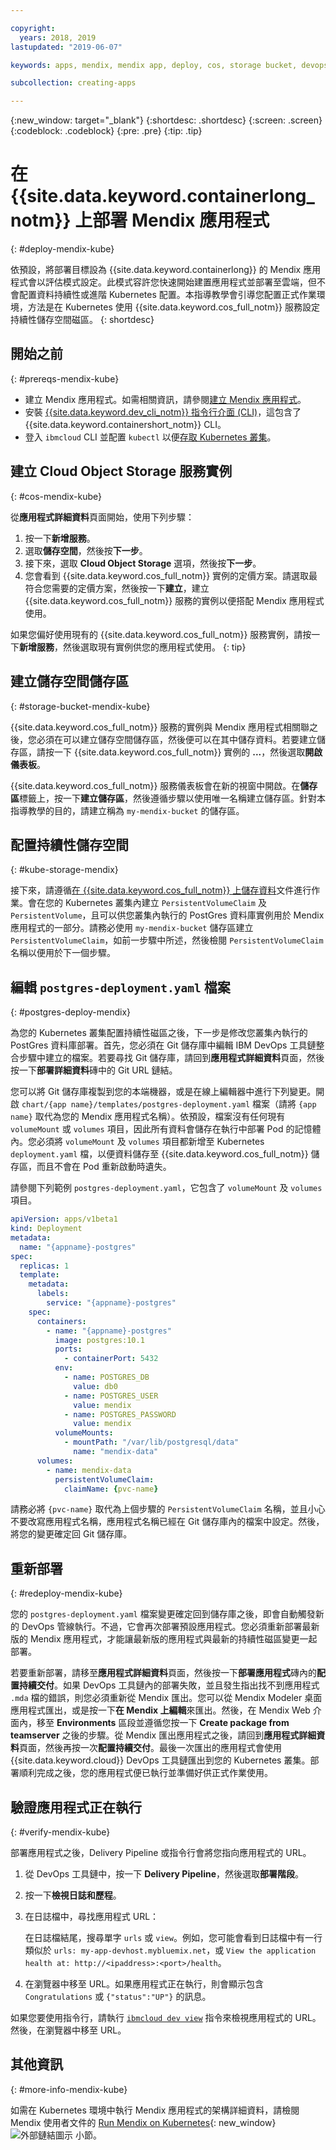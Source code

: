 ```yaml
---

copyright:
  years: 2018, 2019
lastupdated: "2019-06-07"

keywords: apps, mendix, mendix app, deploy, cos, storage bucket, devops toolchain, deploy, kubernetes, kube

subcollection: creating-apps

---
```


{:new_window: target="_blank"}
{:shortdesc: .shortdesc}
{:screen: .screen}
{:codeblock: .codeblock}
{:pre: .pre}
{:tip: .tip}

# 在 {{site.data.keyword.containerlong_notm}} 上部署 Mendix 應用程式
{: #deploy-mendix-kube}

依預設，將部署目標設為 {{site.data.keyword.containerlong}} 的 Mendix 應用程式會以評估模式設定。此模式容許您快速開始建置應用程式並部署至雲端，但不會配置資料持續性或進階 Kubernetes 配置。本指導教學會引導您配置正式作業環境，方法是在 Kubernetes 使用 {{site.data.keyword.cos_full_notm}} 服務設定持續性儲存空間磁區。
{: shortdesc}

## 開始之前
{: #prereqs-mendix-kube}

* 建立 Mendix 應用程式。如需相關資訊，請參閱[建立 Mendix 應用程式](/docs/apps/tutorials?topic=creating-apps-create-mendix)。
* 安裝 [{{site.data.keyword.dev_cli_notm}} 指令行介面 (CLI)](/docs/cli?topic=cloud-cli-getting-started)，這包含了 {{site.data.keyword.containershort_notm}} CLI。
* 登入 `ibmcloud` CLI 並配置 `kubectl` 以便[存取 Kubernetes 叢集](/docs/containers?topic=containers-cs_cluster_tutorial#cs_cluster_tutorial_lesson3)。

## 建立 Cloud Object Storage 服務實例
{: #cos-mendix-kube}

從**應用程式詳細資料**頁面開始，使用下列步驟：
1. 按一下**新增服務**。
2. 選取**儲存空間**，然後按**下一步**。
3. 接下來，選取 **Cloud Object Storage** 選項，然後按**下一步**。
4. 您會看到 {{site.data.keyword.cos_full_notm}} 實例的定價方案。請選取最符合您需要的定價方案，然後按一下**建立**，建立 {{site.data.keyword.cos_full_notm}} 服務的實例以便搭配 Mendix 應用程式使用。

  如果您偏好使用現有的 {{site.data.keyword.cos_full_notm}} 服務實例，請按一下**新增服務**，然後選取現有實例供您的應用程式使用。
  {: tip}

## 建立儲存空間儲存區
{: #storage-bucket-mendix-kube}

{{site.data.keyword.cos_full_notm}} 服務的實例與 Mendix 應用程式相關聯之後，您必須在可以建立儲存空間儲存區，然後便可以在其中儲存資料。若要建立儲存區，請按一下 {{site.data.keyword.cos_full_notm}} 實例的 **...**，然後選取**開啟儀表板**。  

{{site.data.keyword.cos_full_notm}} 服務儀表板會在新的視窗中開啟。在**儲存區**標籤上，按一下**建立儲存區**，然後遵循步驟以使用唯一名稱建立儲存區。針對本指導教學的目的，請建立稱為 `my-mendix-bucket` 的儲存區。

## 配置持續性儲存空間
{: #kube-storage-mendix}

接下來，請遵循[在 {{site.data.keyword.cos_full_notm}} 上儲存資料](/docs/containers?topic=containers-object_storage)文件進行作業。會在您的 Kubernetes 叢集內建立 `PersistentVolumeClaim` 及 `PersistentVolume`，且可以供您叢集內執行的 PostGres 資料庫實例用於 Mendix 應用程式的一部分。請務必使用 `my-mendix-bucket` 儲存區建立 `PersistentVolumeClaim`，如前一步驟中所述，然後檢閱 `PersistentVolumeClaim` 名稱以便用於下一個步驟。

## 編輯 `postgres-deployment.yaml` 檔案
{: #postgres-deploy-mendix}

為您的 Kubernetes 叢集配置持續性磁區之後，下一步是修改您叢集內執行的 PostGres 資料庫部署。首先，您必須在 Git 儲存庫中編輯 IBM DevOps 工具鏈整合步驟中建立的檔案。若要尋找 Git 儲存庫，請回到**應用程式詳細資料**頁面，然後按一下**部署詳細資料**磚中的 Git URL 鏈結。

您可以將 Git 儲存庫複製到您的本端機器，或是在線上編輯器中進行下列變更。開啟 `chart/{app name}/templates/postgres-deployment.yaml` 檔案（請將 `{app name}` 取代為您的 Mendix 應用程式名稱）。依預設，檔案沒有任何現有 `volumeMount` 或 `volumes` 項目，因此所有資料會儲存在執行中部署 Pod 的記憶體內。您必須將 `volumeMount` 及 `volumes` 項目都新增至 Kubernetes `deployment.yaml` 檔，以便資料儲存至 {{site.data.keyword.cos_full_notm}} 儲存區，而且不會在 Pod 重新啟動時遺失。 

請參閱下列範例 `postgres-deployment.yaml`，它包含了 `volumeMount` 及 `volumes` 項目。  
```yaml
apiVersion: apps/v1beta1
kind: Deployment
metadata:
  name: "{appname}-postgres"
spec:
  replicas: 1
  template:
    metadata:
      labels:
        service: "{appname}-postgres"
    spec:
      containers:
        - name: "{appname}-postgres"
          image: postgres:10.1
          ports:
            - containerPort: 5432
          env:
            - name: POSTGRES_DB
              value: db0
            - name: POSTGRES_USER
              value: mendix
            - name: POSTGRES_PASSWORD
              value: mendix
          volumeMounts:
            - mountPath: "/var/lib/postgresql/data"
              name: "mendix-data"
      volumes:
        - name: mendix-data
          persistentVolumeClaim:
            claimName: {pvc-name}
```

請務必將 `{pvc-name}` 取代為上個步驟的 `PersistentVolumeClaim` 名稱，並且小心不要改寫應用程式名稱，應用程式名稱已經在 Git 儲存庫內的檔案中設定。然後，將您的變更確定回 Git 儲存庫。

## 重新部署
{: #redeploy-mendix-kube}

您的 `postgres-deployment.yaml` 檔案變更確定回到儲存庫之後，即會自動觸發新的 DevOps 管線執行。不過，它會再次部署預設應用程式。您必須重新部署最新版的 Mendix 應用程式，才能讓最新版的應用程式與最新的持續性磁區變更一起部署。

若要重新部署，請移至**應用程式詳細資料**頁面，然後按一下**部署應用程式**磚內的**配置持續交付**。如果 DevOps 工具鏈內的部署失敗，並且發生指出找不到應用程式 `.mda` 檔的錯誤，則您必須重新從 Mendix 匯出。您可以從 Mendix Modeler 桌面應用程式匯出，或是按一下**在 Mendix 上編輯**來匯出。然後，在 Mendix Web 介面內，移至 **Environments** 區段並遵循您按一下 **Create package from teamserver** 之後的步驟。從 Mendix 匯出應用程式之後，請回到**應用程式詳細資料**頁面，然後再按一次**配置持續交付**。最後一次匯出的應用程式會使用 {{site.data.keyword.cloud}} DevOps 工具鏈匯出到您的 Kubernetes 叢集。部署順利完成之後，您的應用程式便已執行並準備好供正式作業使用。

## 驗證應用程式正在執行
{: #verify-mendix-kube}

部署應用程式之後，Delivery Pipeline 或指令行會將您指向應用程式的 URL。

1. 從 DevOps 工具鏈中，按一下 **Delivery Pipeline**，然後選取**部署階段**。
2. 按一下**檢視日誌和歷程**。
3. 在日誌檔中，尋找應用程式 URL：

    在日誌檔結尾，搜尋單字 `urls` 或 `view`。例如，您可能會看到日誌檔中有一行類似於 `urls: my-app-devhost.mybluemix.net`，或 `View the application health at: http://<ipaddress>:<port>/health`。

4. 在瀏覽器中移至 URL。如果應用程式正在執行，則會顯示包含 `Congratulations` 或 `{"status":"UP"}` 的訊息。

如果您要使用指令行，請執行 [`ibmcloud dev view`](/docs/cli/idt?topic=cloud-cli-idt-cli#view) 指令來檢視應用程式的 URL。然後，在瀏覽器中移至 URL。

## 其他資訊
{: #more-info-mendix-kube}

如需在 Kubernetes 環境中執行 Mendix 應用程式的架構詳細資料，請檢閱 Mendix 使用者文件的 [Run Mendix on Kubernetes](https://docs.mendix.com/developerportal/deploy/run-mendix-on-kubernetes){: new_window} ![外部鏈結圖示](../../icons/launch-glyph.svg "外部鏈結圖示") 小節。
